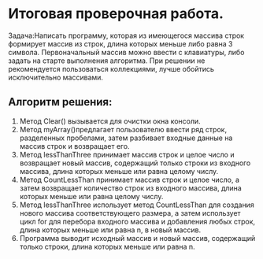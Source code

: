 # Итоговая проверочная работа.

Задача:Написать программу, которая из имеющегося массива строк формирует массив из строк, длина которых меньше либо равна 3 символа. Первоначальный массив можно ввести с клавиатуры, либо задать на старте выполнения алгоритма. При решении не рекомендуется пользоваться коллекциями, лучше обойтись исключительно массивами.

## Алгоритм решения:

1. Метод Clear() вызывается для очистки окна консоли.
2. Mетод myArray()предлагает пользователю ввести ряд строк, разделенных пробелами, затем разбивает входные данные на массив строк и возвращает его.
3. Mетод lessThanThree принимает массив строк и целое число и возвращает новый массив, содержащий только строки из входного массива, длина которых меньше или равна целому числу.
4. Mетод CountLessThan принимает массив строк и целое число, а затем возвращает количество строк из входного массива, длина которых меньше или равна целому числу.
5. Метод lessThanThree использует метод CountLessThan для создания нового массива соответствующего размера, а затем использует цикл for для перебора входного массива и добавления любых строк, длина которых меньше или равна n, в новый массив.
6. Программа выводит исходный массив и новый массив, содержащий только строки, длина которых меньше или равна n.